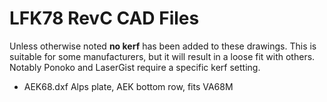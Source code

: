 # LFK78 RevC CAD Files

Unless otherwise noted **no kerf** has been added to these drawings. This is suitable for some manufacturers, but it will result in a loose fit with others. Notably Ponoko and LaserGist require a specific kerf setting.

- AEK68.dxf Alps plate, AEK bottom row, fits VA68M